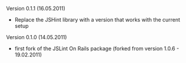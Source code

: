 Version 0.1.1 (16.05.2011)

* Replace the JSHint library with a version that works with the current setup

Version 0.1.0 (14.05.2011)

* first fork of the JSLint On Rails package (forked from version 1.0.6 - 19.02.2011)